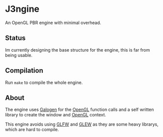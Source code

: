 # J3ngine
An OpenGL PBR engine with minimal overhead.

## Status
Im currently designing the base structure for the engine, this is far from being usable.

## Compilation
Run `make` to compile the whole engine.

## About
The engine uses [Galogen](https://galogen.gpfault.net/galogen-web.html) for the [OpenGL](https://www.opengl.org) function calls and a self written library to create the window and [OpenGL](https://www.opengl.org) context.

This engine avoids using [GLFW](https://www.glfw.org) and [GLEW](http://glew.sourceforge.net) as they are some heavy librarys, which are hard to compile.
